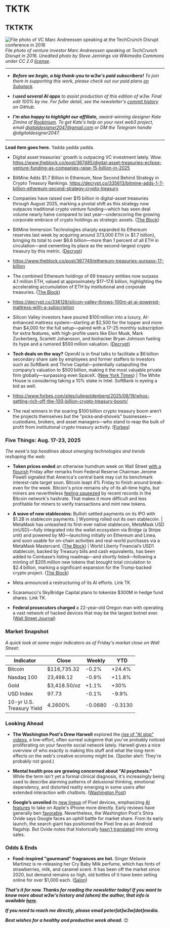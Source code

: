 # TKTK
## TKTKTK

![File photo of VC Marc Andreessen speaking at the TechCrunch Disrupt conference in 2016](https://upload.wikimedia.org/wikipedia/commons/e/ee/TechCrunch_Disrupt_SF_2016_-_Day_2.jpg)
*File photo of venture investor Marc Andreessen speaking at TechCrunch Disrupt in 2016. Unedited photo by Steve Jennings via Wikimedia Commons under CC 2.0 [license](https://creativecommons.org/licenses/by/2.0/deed.en).*

<hr>

- _**Before we begin, a big thank-you to w3w's paid subscribers!** To join them in supporting this work, please check out our paid plans [on Substack](https://w3wnews.substack.com/subscribe)._

- _**I used several AI apps** to assist production of this edition of w3w. Final edit 100% by me. For fuller detail, see the newsletter's [commit history](https://github.com/peteramckay/w3wnewsletter/commits) on GitHub._

- _**I'm also happy to highlight our affiliate,** award-winning designer Kate Zimina of [Roobinium](https://dribbble.com/roobinium). To get Kate's help on your next web3 project, email digitaldesigner2047@gmail.com or DM the Telegram handle @digitaldesigner2047._

<hr>

**Lead item goes here.** Yadda yadda yadda.

- Digital asset treasuries' growth is outpacing VC investment lately. Wow. https://www.theblock.co/post/367485/digital-asset-treasuries-eclipse-venture-funding-as-companies-raise-15-billion-in-2025

- BitMine Adds $1.7 Billion in Ethereum, Now Second Behind Strategy in Crypto Treasury Rankings. https://decrypt.co/335613/bitmine-adds-1-7-billion-ethereum-second-strategy-crypto-treasury
- Companies have raised over $15 billion in digital-asset treasuries through August 2025, marking a pivotal shift as this strategy now outpaces traditional crypto venture funding—which has seen deal volume nearly halve compared to last year—underscoring the growing corporate embrace of crypto holdings as strategic assets. ([The Block](https://www.theblock.co/post/367485/digital-asset-treasuries-eclipse-venture-funding-as-companies-raise-15-billion-in-2025)) <!-- Draft news summary by ChatGPT -->

- BitMine Immersion Technologies sharply expanded its Ethereum reserves last week by acquiring around 373,000 ETH (≈ $1.7 billion), bringing its total to over $6.6 billion—more than 1 percent of all ETH in circulation—and cementing its place as the second-largest crypto treasury by this metric. ([Decrypt](https://decrypt.co/335613/bitmine-adds-1-7-billion-ethereum-second-strategy-crypto-treasury)) <!-- Draft news summary by ChatGPT -->

- https://www.theblock.co/post/367749/ethereum-treasuries-surpass-17-billion
- The combined Ethereum holdings of 69 treasury entities now surpass 4.1 million ETH, valued at approximately $17–17.6 billion, highlighting the accelerating accumulation of ETH by institutional and corporate treasuries. ([The Block](https://www.theblock.co/post/367749/ethereum-treasuries-surpass-17-billion)) <!-- Draft news summary by ChatGPT -->

- https://decrypt.co/336128/silicon-valley-throws-100m-at-ai-powered-mattress-with-a-subscription
- Silicon Valley investors have poured $100 million into a luxury, AI-enhanced mattress system—starting at $2,500 for the topper and more than $4,000 for the full setup—paired with a $17–$25 monthly subscription for extra features, with high-profile users like Elon Musk, Mark Zuckerberg, Scarlett Johansson, and biohacker Bryan Johnson fueling its hype and a rumored $500 million valuation. ([Decrypt](https://decrypt.co/336128/silicon-valley-throws-100m-at-ai-powered-mattress-with-a-subscription))


- **Tech deals on the way?** OpenAI is in final talks to facilitate a $6 billion secondary share sale by employees and former staffers to investors such as SoftBank and Thrive Capital—potentially catapulting the company’s valuation to $500 billion, making it the most valuable private firm globally—surpassing even SpaceX. ([New York Times](https://www.nytimes.com/2025/08/19/technology/openai-chatgpt-stock-sale-valuation.html)) <!-- Draft news summary by ChatGPT --> | The White House is considering taking a 10% stake in Intel. SoftBank is eyeing a bid as well. <!-- Check for followups. Links tk. -->


- https://www.forbes.com/sites/juliegoldenberg/2025/08/19/whos-getting-rich-off-the-100-billion-crypto-treasury-boom/
- The real winners in the soaring $100 billion crypto treasury boom aren’t the projects themselves but the "picks‑and‑shovels" businesses—custodians, brokers, and asset managers—who stand to reap the bulk of profit from institutional crypto treasury activity. ([Forbes](https://www.forbes.com/sites/juliegoldenberg/2025/08/19/whos-getting-rich-off-the-100-billion-crypto-treasury-boom/)) <!-- Draft news summary by ChatGPT -->

### Five Things: Aug. 17-23, 2025

*The week's top headlines about emerging technologies and trends reshaping the web:*

- **Token prices ended** an otherwise humdrum week on Wall Street [with a flourish](https://www.msn.com/en-us/money/markets/bitcoin-and-crypto-stocks-surge-as-powells-rate-cut-hint-revives-risk-appetite/ar-AA1L2Er8?ocid=BingNewsVerp) Friday after remarks from Federal Reserve Chairman Jerome Powell signaled that America's central bank may cut its benchmark interest-rate target soon. Bitcoin leapt 4% Friday to finish around break-even for the week. Bitcoin's price remains shy of its all-time highs, but miners are nevertheless [feeling squeezed](https://decrypt.co/335878/bitcoin-hashrate-soars-fees-below-1-percent) by recent records in the Bitcoin network's hashrate. That makes it more difficult and less profitable for miners to verify transactions and mint new tokens.

- **A wave of new stablecoins:** Bullish settled payments on its IPO with $1.2B in stablecoin payments. <!-- Link TK --> | Wyoming rolled out its own stablecoin. <!-- Link TK --> | MetaMask has unleashed its first-ever native stablecoin, MetaMask USD (mUSD)—fully integrated into the wallet ecosystem via Bridge (a Stripe unit) and powered by M0—launching initially on Ethereum and Linea, and soon usable for on-chain activities and real-world purchases via a MetaMask Mastercard. ([The Block](https://www.theblock.co/post/367713/metamask-musd-stablecoin-ethereum-linea-stripe-bridge)) | World Liberty Financial’s USD1 stablecoin, backed by Treasury bills and cash equivalents, has been added to Coinbase’s listing roadmap—and shortly listed—following a minting of $205 million new tokens that brought total circulation to $2.4 billion, marking a significant expansion for the Trump-backed crypto project. ([The Block](https://www.theblock.co/post/367810/trump-backed-world-liberty-stablecoin-added-to-coinbase-roadmap-possible-listing-coming))  <!-- Draft news summaries by ChatGPT -->

- Meta announced a restructuring of its AI efforts. Link TK

- Scaramucci's SkyBridge Capital plans to tokenize $300M in hedge fund shares. Link TK.

- **Federal prosecutors charged** a 22-year-old Oregon man with operating a vast network of hacked devices that may be the largest botnet ever. ([Wall Street Journal](https://www.wsj.com/tech/oregon-man-accused-of-operating-one-of-most-powerful-attack-botnets-ever-seen-380b2caf?st=tzBB1N&reflink=desktopwebshare_permalink))

### Market Snapshot

*A quick look at some major indicators as of Friday's market close on Wall Street:*

<table>

  <thead>
    <tr>
      <th>Indicator</th>
      <th>Close</th>
      <th>Weekly</th>
      <th>YTD</th>
    </tr>
  </thead>

  <tbody>
   <tr>
     <td>Bitcoin</td>
     <td>$116,735.32</td>
     <td>-0.2%</td>
     <td>+24.4%</td>
   </tr>

   <tr>
     <td>Nasdaq 100</td>
     <td>23,498.12</td>
     <td>-0.9%</td>
     <td>+11.8%</td>
   </tr>

   <tr>
     <td>Gold</td>
     <td>$3,418.50/oz</td>
     <td>+1.1%</td>
     <td>+30%</td>
   </tr>

   <tr>
     <td>USD Index</td>
     <td>97.73</td>
     <td>-0.1%</td>
     <td>-9.9%</td>
   </tr>

   <tr>
     <td>10-yr U.S.<br> Treasury Yield</td>
     <td>4.2600%</td>
     <td>-0.0680</td>
     <td>-0.3130</td>
   </tr>

</tbody>
</table>

### Looking Ahead

- **The Washington Post's Drew Harwell** explored the [rise of "AI slop" videos](https://www.washingtonpost.com/technology/2025/08/17/ai-video-slop-creators/), a low-effort, often surreal subgenre that you've probably noticed proliferating on your favorite social network lately. Harwell gives a nice overview of who exactly is making this stuff and what the long-term effects on the web's creative economy might be. (Spoiler alert: They're probably not good.)

- **Mental health pros are growing concerned about "AI psychosis."** While the term isn't yet a formal clinical diagnosis, it's increasingly being used to describe alarming patterns of delusional thinking, emotional dependency, and distorted reality emerging in some users after extended interaction with chatbots. ([Washington Post](https://www.washingtonpost.com/health/2025/08/19/ai-psychosis-chatgpt-explained-mental-health/))

- **Google’s unveiled** its [new lineup](https://www.wired.com/story/google-pixel-10-series-pixel-watch-4-pixel-buds-2a/) of Pixel devices, emphasizing [AI features](https://www.cnbc.com/2025/08/21/google-pixel-10-launch-a-strategic-ai-play-with-gemini.html) to take on Apple's iPhone more directly. Early reviews have generally ben [favorable](https://www.androidcentral.com/phones/google-pixel/google-pixel-10-hands-on). Nevertheless, the Washington Post's Shira Ovide says Google faces an uphill battle for market share. From its early launch, the search giant has positioned the Pixel line as an Android flagship. But Ovide notes that historically [hasn't translated](https://www.washingtonpost.com/technology/2025/08/19/best-android-phone-google-pixel-apple-samsung/) into strong sales.

### Odds & Ends

- **Food-inspired "gourmand" fragrances are hot.** Singer Melanie Martinez is re-releasing her Cry Baby Milk perfume, which has hints of strawberries, milk, and caramel scent. It has been off the market since 2020, but demand remains so high, old bottles of it have been selling online for over $1,000 each. ([Salon](https://www.salon.com/2025/08/12/how-strawberry-milk-went-luxe/))

_**That's it for now. Thanks for reading the newsletter today! If you want to know more about w3w's history and (ahem) the author, that info is available [here](https://w3wnews.substack.com/about).**_

_**If you need to reach me directly, please email peter[at]w3w[dot]media.**_

_**Best wishes for a healthy and productive week ahead.**_ 😊
